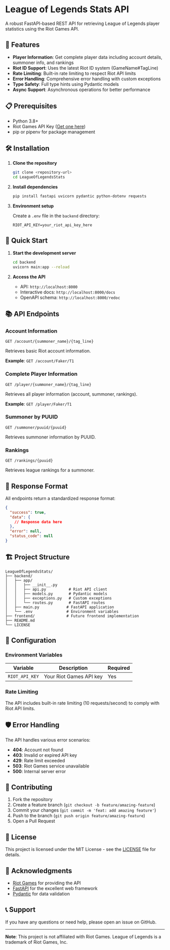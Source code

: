 # League of Legends Stats API

A robust FastAPI-based REST API for retrieving League of Legends player statistics using the Riot Games API.

## 🚀 Features

- **Player Information**: Get complete player data including account details, summoner info, and rankings
- **Riot ID Support**: Uses the latest Riot ID system (GameName#TagLine)
- **Rate Limiting**: Built-in rate limiting to respect Riot API limits
- **Error Handling**: Comprehensive error handling with custom exceptions
- **Type Safety**: Full type hints using Pydantic models
- **Async Support**: Asynchronous operations for better performance

## 📋 Prerequisites

- Python 3.8+
- Riot Games API Key ([Get one here](https://developer.riotgames.com/))
- pip or pipenv for package management

## 🛠️ Installation

1. **Clone the repository**
   ```bash
   git clone <repository-url>
   cd LeagueOfLegendsStats
   ```

2. **Install dependencies**
   ```bash
   pip install fastapi uvicorn pydantic python-dotenv requests
   ```

3. **Environment setup**
   
   Create a `.env` file in the `backend` directory:
   ```env
   RIOT_API_KEY=your_riot_api_key_here
   ```

## 🚀 Quick Start

1. **Start the development server**
   ```bash
   cd backend
   uvicorn main:app --reload
   ```

2. **Access the API**
   - API: `http://localhost:8000`
   - Interactive docs: `http://localhost:8000/docs`
   - OpenAPI schema: `http://localhost:8000/redoc`

## 📚 API Endpoints

### Account Information
```http
GET /account/{summoner_name}/{tag_line}
```
Retrieves basic Riot account information.

**Example**: `GET /account/Faker/T1`

### Complete Player Information
```http
GET /player/{summoner_name}/{tag_line}
```
Retrieves all player information (account, summoner, rankings).

**Example**: `GET /player/Faker/T1`

### Summoner by PUUID
```http
GET /summoner/puuid/{puuid}
```
Retrieves summoner information by PUUID.

### Rankings
```http
GET /rankings/{puuid}
```
Retrieves league rankings for a summoner.

## 📝 Response Format

All endpoints return a standardized response format:

```json
{
  "success": true,
  "data": {
    // Response data here
  },
  "error": null,
  "status_code": null
}
```

## 🏗️ Project Structure

```
LeagueOfLegendsStats/
├── backend/
│   ├── app/
│   │   ├── __init__.py
│   │   ├── api.py          # Riot API client
│   │   ├── models.py       # Pydantic models
│   │   ├── exceptions.py   # Custom exceptions
│   │   └── routes.py       # FastAPI routes
│   ├── main.py            # FastAPI application
│   └── .env               # Environment variables
├── frontend/              # Future frontend implementation
├── README.md
└── LICENSE
```

## 🔧 Configuration

### Environment Variables

| Variable | Description | Required |
|----------|-------------|----------|
| `RIOT_API_KEY` | Your Riot Games API key | Yes |

### Rate Limiting

The API includes built-in rate limiting (10 requests/second) to comply with Riot API limits.

## 🛡️ Error Handling

The API handles various error scenarios:

- **404**: Account not found
- **403**: Invalid or expired API key
- **429**: Rate limit exceeded
- **503**: Riot Games service unavailable
- **500**: Internal server error

## 🤝 Contributing

1. Fork the repository
2. Create a feature branch (`git checkout -b feature/amazing-feature`)
3. Commit your changes (`git commit -m 'feat: add amazing feature'`)
4. Push to the branch (`git push origin feature/amazing-feature`)
5. Open a Pull Request

## 📄 License

This project is licensed under the MIT License - see the [LICENSE](LICENSE) file for details.

## 🙏 Acknowledgments

- [Riot Games](https://developer.riotgames.com/) for providing the API
- [FastAPI](https://fastapi.tiangolo.com/) for the excellent web framework
- [Pydantic](https://pydantic-docs.helpmanual.io/) for data validation

## 📞 Support

If you have any questions or need help, please open an issue on GitHub.

---

**Note**: This project is not affiliated with Riot Games. League of Legends is a trademark of Riot Games, Inc.
